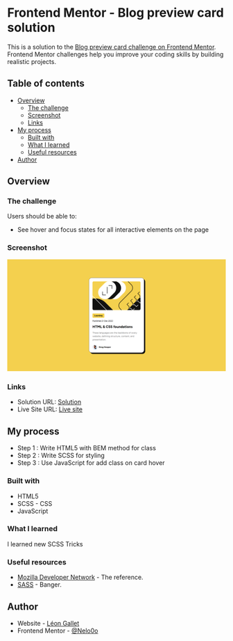 # Frontend Mentor - Blog preview card solution

This is a solution to the [Blog preview card challenge on Frontend Mentor](https://www.frontendmentor.io/challenges/blog-preview-card-ckPaj01IcS). Frontend Mentor challenges help you improve your coding skills by building realistic projects. 

## Table of contents

- [Overview](#overview)
  - [The challenge](#the-challenge)
  - [Screenshot](#screenshot)
  - [Links](#links)
- [My process](#my-process)
  - [Built with](#built-with)
  - [What I learned](#what-i-learned)
  - [Useful resources](#useful-resources)
- [Author](#author)

## Overview

### The challenge

Users should be able to:

- See hover and focus states for all interactive elements on the page

### Screenshot

![](./screenshot/blog-preview-card.png)

### Links

- Solution URL: [Solution](https://github.com/Nelo0o/social-links-profile?tab=readme-ov-file)
- Live Site URL: [Live site](https://nelo0o.github.io/social-links-profile)

## My process

- Step 1 : Write HTML5 with BEM method for class
- Step 2 : Write SCSS for styling
- Step 3 : Use JavaScript for add class on card hover

### Built with

- HTML5
- SCSS - CSS
- JavaScript

### What I learned

I learned new SCSS Tricks

### Useful resources

- [Mozilla Developer Network](https://developer.mozilla.org/fr/) - The reference.
- [SASS](https://sass-lang.com/) - Banger.

## Author

- Website - [Léon Gallet](https://leon-gallet.fr)
- Frontend Mentor - [@Nelo0o](https://www.frontendmentor.io/profile/Nelo0o)
